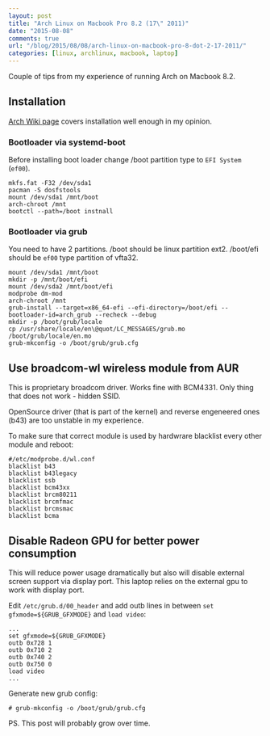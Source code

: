 ```yaml
---
layout: post
title: "Arch Linux on Macbook Pro 8.2 (17\" 2011)"
date: "2015-08-08"
comments: true
url: "/blog/2015/08/08/arch-linux-on-macbook-pro-8-dot-2-17-2011/"
categories: [linux, archlinux, macbook, laptop]
---
```


Couple of tips from my experience of running Arch on Macbook 8.2.

<!--more-->

## Installation

<a href="https://wiki.archlinux.org/index.php/MacBook">Arch Wiki page</a> covers installation well enough in my opinion.

### Bootloader via systemd-boot

Before installing boot loader change /boot partition type to `EFI System` (`ef00`).

```
mkfs.fat -F32 /dev/sda1
pacman -S dosfstools
mount /dev/sda1 /mnt/boot
arch-chroot /mnt
bootctl --path=/boot instnall
```

### Bootloader via grub

You need to have 2 partitions. /boot should be linux partition ext2. /boot/efi should be `ef00` type partition of vfta32.

```
mount /dev/sda1 /mnt/boot
mkdir -p /mnt/boot/efi
mount /dev/sda2 /mnt/boot/efi
modprobe dm-mod
arch-chroot /mnt
grub-install --target=x86_64-efi --efi-directory=/boot/efi --bootloader-id=arch_grub --recheck --debug
mkdir -p /boot/grub/locale
cp /usr/share/locale/en\@quot/LC_MESSAGES/grub.mo /boot/grub/locale/en.mo
grub-mkconfig -o /boot/grub/grub.cfg
```

## Use broadcom-wl wireless module from AUR

This is proprietary broadcom driver. Works fine with BCM4331.
Only thing that does not work - hidden SSID.

OpenSource driver (that is part of the kernel) and reverse engeneered ones (b43) are too unstable in my experience.

To make sure that correct module is used by hardwrare blacklist every other module and reboot:

```
#/etc/modprobe.d/wl.conf
blacklist b43
blacklist b43legacy
blacklist ssb
blacklist bcm43xx
blacklist brcm80211
blacklist brcmfmac
blacklist brcmsmac
blacklist bcma
```

## Disable Radeon GPU for better power consumption

This will reduce power usage dramatically but also will disable external screen support via display port.
This laptop relies on the external gpu to work with display port.

Edit `/etc/grub.d/00_header` and add outb lines in between `set gfxmode=${GRUB_GFXMODE}` and `load video`:

```
...
set gfxmode=${GRUB_GFXMODE}
outb 0x728 1
outb 0x710 2
outb 0x740 2
outb 0x750 0
load video
...
```

Generate new grub config:

```
# grub-mkconfig -o /boot/grub/grub.cfg
```

PS. This post will probably grow over time.

